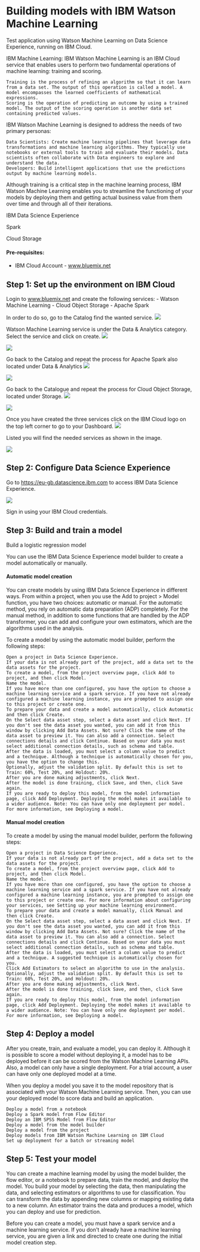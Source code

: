# Building models with IBM Watson Machine Learning

Test application using Watson Machine Learning on Data Science Experience, running on IBM Cloud.

IBM Machine Learning: IBM Watson Machine Learning is an IBM Cloud service that enables users to perform two fundamental operations of machine learning: training and scoring.

    Training is the process of refining an algorithm so that it can learn from a data set. The output of this operation is called a model. A model encompasses the learned coefficients of mathematical expressions.
    Scoring is the operation of predicting an outcome by using a trained model. The output of the scoring operation is another data set containing predicted values.

IBM Watson Machine Learning is designed to address the needs of two primary personas:

    Data Scientists: Create machine learning pipelines that leverage data transformations and machine learning algorithms. They typically use notebooks or external tools to train and evaluate their models. Data scientists often collaborate with Data engineers to explore and understand the data.
    Developers: Build intelligent applications that use the predictions output by machine learning models.

Although training is a critical step in the machine learning process, IBM Watson Machine Learning enables you to streamline the functioning of your models by deploying them and getting actual business value from them over time and through all of their iterations.

IBM Data Science Experience

Spark

Cloud Storage


#### Pre-requisites:
  - IBM Cloud Account -  www.bluemix.net
  
## Step 1: Set up the environment on IBM Cloud

Login to www.bluemix.net and create the following services:
    - Watson Machine Learning
    - Cloud Object Storage
    - Apache Spark

In order to do so, go to the Catalog find the wanted service. 
![](/screenshots/Picture3.png?raw=true)

Watson Machine Learning service is under the Data & Analytics category. Select the service and click on create. 
![](/screenshots/Picture4.png?raw=true)

![](/screenshots/Picture7.png?raw=true)

Go back to the Catalog and repeat the process for Apache Spark also located under Data & Analytics
![](/screenshots/Picture5.png?raw=true)

![](/screenshots/Picture8.png?raw=true)

Go back to the Catalogue and repeat the process for Cloud Object Storage, located under Storage.
![](/screenshots/Picture6.png?raw=true)

![](/screenshots/Picture9.png?raw=true)

Once you have created the three services click on the IBM Cloud logo on the top left corner to go to your Dashboard. 
![](/screenshots/Picture10.png?raw=true)

Listed you will find the needed services as shown in the image.

![](/screenshots/Picture11.png?raw=true)

## Step 2: Configure Data Science Experience 

Go to https://eu-gb.datascience.ibm.com to access IBM Data Science Experience. 

![](/screenshots/Picture1.png?raw=true)

Sign in using your IBM Cloud credentials. 


## Step 3: Build and train a model
Build a logistic regression model

You can use the IBM Data Science Experience model builder to create a model automatically or manually.

#### Automatic model creation

You can create models by using IBM Data Science Experience in different ways. From within a project, when you use the Add to project > Model function, you have two choices: automatic or manual. For the automatic method, you rely on automatic data preparation (ADP) completely. For the manual method, in addition to some functions that are handled by the ADP transformer, you can add and configure your own estimators, which are the algorithms used in the analysis. 

To create a model by using the automatic model builder, perform the following steps:

    Open a project in Data Science Experience.
    If your data is not already part of the project, add a data set to the data assets for the project.
    To create a model, from the project overview page, click Add to project, and then click Model.
    Name the model.
    If you have more than one configured, you have the option to choose a machine learning service and a spark service. If you have not already configured a machine learning instance, you are prompted to assign one to this project or create one.
    To prepare your data and create a model automatically, click Automatic and then click Create.
    On the Select data asset step, select a data asset and click Next. If you don't see the data asset you wanted, you can add it from this window by clicking Add Data Assets. Not sure? Click the name of the data asset to preview it. You can also add a connection. Select connections details and click Continue. Based on your data you must select additional connection details, such as schema and table.
    After the data is loaded, you must select a column value to predict and a technique. Although a technique is automatically chosen for you, you have the option to change this.
    Optionally, adjust the validation split. By default this is set to Train: 60%, Test 20%, and Holdout: 20%.
    After you are done making adjustments, click Next.
    After the model is done training, click Save, and then, click Save again.
    If you are ready to deploy this model, from the model information page, click Add Deployment. Deploying the model makes it available to a wider audience. Note: You can have only one deployment per model. For more information, see Deploying a model.

#### Manual model creation

To create a model by using the manual model builder, perform the following steps:

    Open a project in Data Science Experience.
    If your data is not already part of the project, add a data set to the data assets for the project.
    To create a model, from the project overview page, click Add to project, and then click Model.
    Name the model.
    If you have more than one configured, you have the option to choose a machine learning service and a spark service. If you have not already configured a machine learning instance, you are prompted to assign one to this project or create one. For more information about configuring your services, see Setting up your machine learning environment.
    To prepare your data and create a model manually, click Manual and then click Create.
    On the Select data asset step, select a data asset and click Next. If you don't see the data asset you wanted, you can add it from this window by clicking Add Data Assets. Not sure? Click the name of the data asset to preview it. You can also add a connection. Select connections details and click Continue. Based on your data you must select additional connection details, such as schema and table.
    After the data is loaded, you must select a column value to predict and a technique. A suggested technique is automatically chosen for you.
    Click Add Estimators to select an algorithm to use in the analysis.
    Optionally, adjust the validation split. By default this is set to Train: 60%, Test 20%, and Holdout: 20%.
    After you are done making adjustments, click Next.
    After the model is done training, click Save, and then, click Save again.
    If you are ready to deploy this model, from the model information page, click Add Deployment. Deploying the model makes it available to a wider audience. Note: You can have only one deployment per model. For more information, see Deploying a model.

## Step 4: Deploy a model

After you create, train, and evaluate a model, you can deploy it. Although it is possible to score a model without deploying it, a model has to be deployed before it can be scored from the Watson Machine Learning APIs. Also, a model can only have a single deployment. For a trial account, a user can have only one deployed model at a time.

When you deploy a model you save it to the model repository that is associated with your Watson Machine Learning service. Then, you can use your deployed model to score data and build an application.

    Deploy a model from a notebook
    Deploy a Spark model from Flow Editor
    Deploy an IBM SPSS Model from Flow Editor
    Deploy a model from the model builder
    Deploy a model from the project
    Deploy models from IBM Watson Machine Learning on IBM Cloud
    Set up deployment for a batch or streaming model


## Step 5: Test your model 


You can create a machine learning model by using the model builder, the flow editor, or a notebook to prepare data, train the model, and deploy the model. You build your model by selecting the data, then manipulating the data, and selecting estimators or algorithms to use for classification. You can transform the data by appending new columns or mapping existing data to a new column. An estimator trains the data and produces a model, which you can deploy and use for prediction.

Before you can create a model, you must have a spark service and a machine learning service. If you don't already have a machine learning service, you are given a link and directed to create one during the initial model creation step. 

